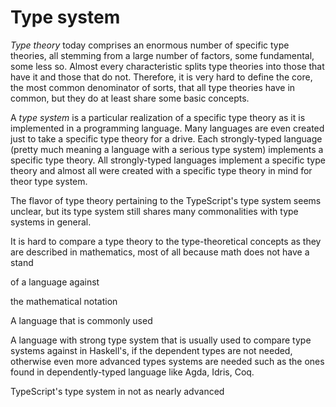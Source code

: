 # Type system

*Type theory* today comprises an enormous number of specific type theories, all stemming from a large number of factors, some fundamental, some less so. Almost every characteristic splits type theories into those that have it and those that do not. Therefore, it is very hard to define the core, the most common denominator of sorts, that all type theories have in common, but they do at least share some basic concepts.

A *type system* is a particular realization of a specific type theory as it is implemented in a programming language. Many languages are even created just to take a specific type theory for a drive. Each strongly-typed language (pretty much meaning a language with a serious type system) implements a specific type theory. All strongly-typed languages implement a specific type theory and almost all were created with a specific type theory in mind for theor type system.

The flavor of type theory pertaining to the TypeScript's type system seems unclear, but its type system still shares many commonalities with type systems in general.

It is hard to compare a type theory to the type-theoretical concepts as they are described in mathematics, most of all because math does not have a stand 

of a language against 

the mathematical notation


A language that is commonly used 



A language with strong type system that is usually used to compare type systems against in Haskell's, if the dependent types are not needed, otherwise even more advanced types systems are needed such as the ones found in dependently-typed language like Agda, Idris, Coq.


TypeScript's type system in not as nearly advanced
